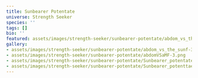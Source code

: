 ```yaml
---
title: Sunbearer Potentate
universe: Strength Seeker
species: ''
tags: []
bio: ''
featured: assets/images/strength-seeker/sunbearer-potentate/abdom_vs_the_sunf-3.png
gallery:
- assets/images/strength-seeker/sunbearer-potentate/abdom_vs_the_sunf-3.png
- assets/images/strength-seeker/sunbearer-potentate/abdomVSaMF-3.png
- assets/images/strength-seeker/sunbearer-potentate/Sunbearer_potentate-3.png
- assets/images/strength-seeker/sunbearer-potentate/Sunbearer_potenttaet-3.png
---
```


